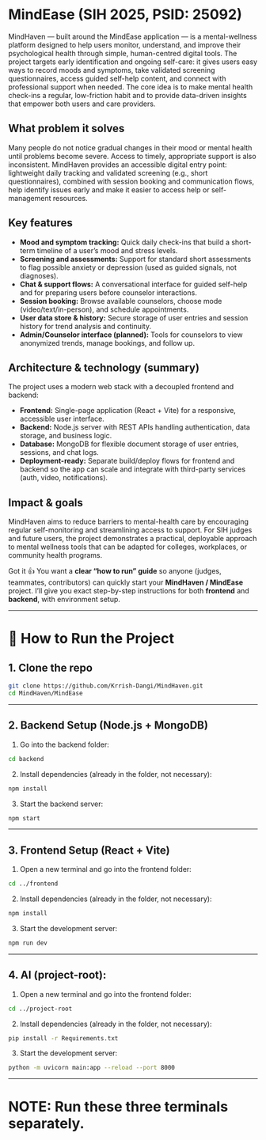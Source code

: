# MindEase (SIH 2025, PSID: 25092)

MindHaven — built around the MindEase application — is a mental-wellness platform designed to help users monitor, understand, and improve their psychological health through simple, human-centred digital tools. The project targets early identification and ongoing self-care: it gives users easy ways to record moods and symptoms, take validated screening questionnaires, access guided self-help content, and connect with professional support when needed. The core idea is to make mental health check-ins a regular, low-friction habit and to provide data-driven insights that empower both users and care providers.

## What problem it solves

Many people do not notice gradual changes in their mood or mental health until problems become severe. Access to timely, appropriate support is also inconsistent. MindHaven provides an accessible digital entry point: lightweight daily tracking and validated screening (e.g., short questionnaires), combined with session booking and communication flows, help identify issues early and make it easier to access help or self-management resources.

## Key features

* **Mood and symptom tracking:** Quick daily check-ins that build a short-term timeline of a user’s mood and stress levels.
* **Screening and assessments:** Support for standard short assessments to flag possible anxiety or depression (used as guided signals, not diagnoses).
* **Chat & support flows:** A conversational interface for guided self-help and for preparing users before counselor interactions.
* **Session booking:** Browse available counselors, choose mode (video/text/in-person), and schedule appointments.
* **User data store & history:** Secure storage of user entries and session history for trend analysis and continuity.
* **Admin/Counselor interface (planned):** Tools for counselors to view anonymized trends, manage bookings, and follow up.

## Architecture & technology (summary)

The project uses a modern web stack with a decoupled frontend and backend:

* **Frontend:** Single-page application (React + Vite) for a responsive, accessible user interface.
* **Backend:** Node.js server with REST APIs handling authentication, data storage, and business logic.
* **Database:** MongoDB for flexible document storage of user entries, sessions, and chat logs.
* **Deployment-ready:** Separate build/deploy flows for frontend and backend so the app can scale and integrate with third-party services (auth, video, notifications).

## Impact & goals

MindHaven aims to reduce barriers to mental-health care by encouraging regular self-monitoring and streamlining access to support. For SIH judges and future users, the project demonstrates a practical, deployable approach to mental wellness tools that can be adapted for colleges, workplaces, or community health programs.

Got it 👍 You want a **clear “how to run” guide** so anyone (judges, teammates, contributors) can quickly start your **MindHaven / MindEase** project. I’ll give you exact step-by-step instructions for both **frontend** and **backend**, with environment setup.

---

# 🚀 How to Run the Project

## 1. Clone the repo

```bash
git clone https://github.com/Krrish-Dangi/MindHaven.git
cd MindHaven/MindEase
```

---

## 2. Backend Setup (Node.js + MongoDB)

1. Go into the backend folder:

```bash
cd backend
```

2. Install dependencies (already in the folder, not necessary):

```bash
npm install
```

3. Start the backend server:

```bash
npm start
```

---

## 3. Frontend Setup (React + Vite)

1. Open a new terminal and go into the frontend folder:

```bash
cd ../frontend
```

2. Install dependencies (already in the folder, not necessary):

```bash
npm install
```

3. Start the development server:

```bash
npm run dev
```

---

## 4. AI (project-root):

1. Open a new terminal and go into the frontend folder:

```bash
cd ../project-root
```

2. Install dependencies (already in the folder, not necessary):

```bash
pip install -r Requirements.txt
```

3. Start the development server:

```bash
python -m uvicorn main:app --reload --port 8000
```

---

# NOTE: Run these three terminals separately.



